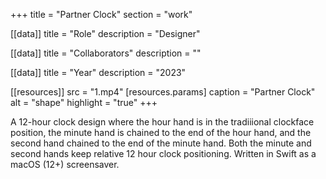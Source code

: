 +++
title = "Partner Clock"
section = "work"

[[data]]
title = "Role"
description = "Designer"

[[data]]
title = "Collaborators"
description = ""

[[data]]
title = "Year"
description = "2023"

[[resources]]
src = "1.mp4"
[resources.params]
caption = "Partner Clock"
alt = "shape"
highlight = "true"
+++

A 12-hour clock design where the hour hand is in the tradiiional clockface position, the minute hand is chained to the end of the hour hand, and the second hand chained to the end of the minute hand. Both the minute and second hands keep relative 12 hour clock positioning. Written in Swift as a macOS (12+) screensaver.
